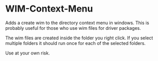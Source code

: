 # WIM-Context-Menu
Adds a create wim to the directory context menu in windows. This is probably useful for those who use wim files for driver packages.

The wim files are created inside the folder you right click.
If you select multiple folders it should run once for each of the selected folders.

Use at your own risk.
